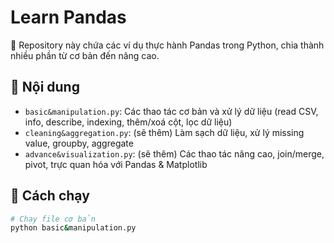 # Learn Pandas

📌 Repository này chứa các ví dụ thực hành Pandas trong Python, chia thành nhiều phần từ cơ bản đến nâng cao.

## 📂 Nội dung
- `basic&manipulation.py`: Các thao tác cơ bản và xử lý dữ liệu (read CSV, info, describe, indexing, thêm/xoá cột, lọc dữ liệu)
- `cleaning&aggregation.py`: (sẽ thêm) Làm sạch dữ liệu, xử lý missing value, groupby, aggregate
- `advance&visualization.py`: (sẽ thêm) Các thao tác nâng cao, join/merge, pivot, trực quan hóa với Pandas & Matplotlib

## 🚀 Cách chạy
```bash
# Chạy file cơ bản
python basic&manipulation.py
